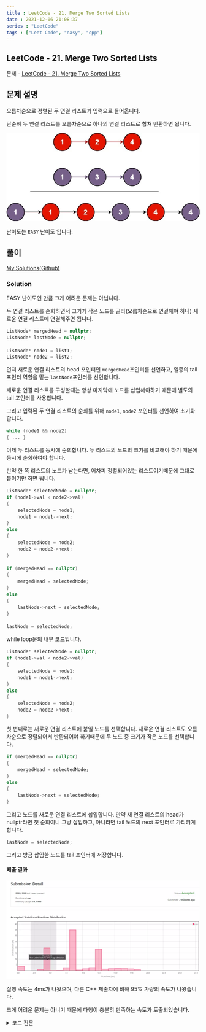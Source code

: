 ```yaml
---
title : LeetCode - 21. Merge Two Sorted Lists
date : 2021-12-06 21:08:37
series : "LeetCode"
tags : ["Leet Code", "easy", "cpp"]
---
```


## LeetCode - 21. Merge Two Sorted Lists
문제 - [LeetCode - 21. Merge Two Sorted Lists](https://github.com/LDobac/leetcode/tree/master/21.%20Merge%20Two%20Sorted%20Lists)

## 문제 설명
오름차순으로 정렬된 두 연결 리스트가 입력으로 들어옵니다.

단순히 두 연결 리스트를 오름차순으로 하나의 연결 리스트로 합쳐 반환하면 됩니다.

![example](./images/21/merge_ex1.webp)

난이도는 `EASY` 난이도 입니다.

## 풀이
[My Solutions(Github)](https://github.com/LDobac/leetcode/tree/master/14.%20Longest%20Common%20Prefix)

### Solution
EASY 난이도인 만큼 크게 어려운 문제는 아닙니다.

두 연결 리스트를 순회하면서 크기가 작은 노드를 골라(오름차순으로 연결해야 하니) 새로운 연결 리스트에 연결해주면 됩니다.

```cpp
ListNode* mergedHead = nullptr;
ListNode* lastNode = nullptr;

ListNode* node1 = list1;
ListNode* node2 = list2;
```

먼저 새로운 연결 리스트의 head 포인터인 `mergedHead`포인터를 선언하고, 일종의 tail 포인터 역할을 맡는 `lastNode`포인터를 선언합니다.

새로운 연결 리스트를 구성할때는 항상 마지막에 노드를 삽입해야하기 때문에 별도의 tail 포인터를 사용합니다.

그리고 입력된 두 연결 리스트의 순회를 위해 `node1`, `node2` 포인터를 선언하여 초기화합니다.

```cpp
while (node1 && node2)
{ ... }
```

이제 두 리스트를 동시에 순회합니다. 두 리스트의 노드의 크기를 비교해야 하기 때문에 동시에 순회하여야 합니다.

만약 한 쪽 리스트의 노드가 남는다면, 어차피 정렬되어있는 리스트이기때문에 그대로 붙이기만 하면 됩니다.

```cpp
ListNode* selectedNode = nullptr;
if (node1->val < node2->val)
{
    selectedNode = node1;
    node1 = node1->next;
}
else
{
    selectedNode = node2;
    node2 = node2->next;
}

if (mergedHead == nullptr)
{
    mergedHead = selectedNode;
}
else
{
    lastNode->next = selectedNode;
}

lastNode = selectedNode;
```

while loop문의 내부 코드입니다.

```cpp
ListNode* selectedNode = nullptr;
if (node1->val < node2->val)
{
    selectedNode = node1;
    node1 = node1->next;
}
else
{
    selectedNode = node2;
    node2 = node2->next;
}
```

첫 번째로는 새로운 연결 리스트에 붙일 노드를 선택합니다. 새로운 연결 리스트도 오름차순으로 정렬되어서 반환되어야 하기때문에 두 노드 중 크기가 작은 노드를 선택합니다.

```cpp
if (mergedHead == nullptr)
{
    mergedHead = selectedNode;
}
else
{
    lastNode->next = selectedNode;
}
```

그리고 노드를 새로운 연결 리스트에 삽입합니다. 만약 새 연결 리스트의 head가 nullptr라면 첫 순회이니 그냥 삽입하고, 아니라면 tail 노드의 next 포인터로 가리키게 합니다.

```cpp
lastNode = selectedNode;
```

그리고 방금 삽입한 노드를 tail 포인터에 저장합니다.

#### 제출 결과
![Solution 1 result](./images/21/result_01.webp)

실행 속도는 4ms가 나왔으며, 다른 C++ 제출자에 비해 95% 가량의 속도가 나왔습니다. 

크게 어려운 문제는 아니기 때문에 다행이 충분히 만족하는 속도가 도출되었습니다.

<details>
<summary>코드 전문</summary>

```cpp
class Solution {
public:
    ListNode* mergeTwoLists(ListNode* list1, ListNode* list2) {
        if (!list1 && !list2) return nullptr;
        
        ListNode* mergedHead = nullptr;
        ListNode* lastNode = nullptr;

        ListNode* node1 = list1;
        ListNode* node2 = list2;

        while (node1 && node2)
        {
            ListNode* selectedNode = nullptr;

            if (node1->val < node2->val)
            {
                selectedNode = node1;
                node1 = node1->next;
            }
            else
            {
                selectedNode = node2;
                node2 = node2->next;
            }

            if (mergedHead == nullptr)
            {
                mergedHead = selectedNode;
            }
            else
            {
                lastNode->next = selectedNode;
            }

            lastNode = selectedNode;
        }

        if (node1)
        {
            if (!mergedHead)
            {
                mergedHead = node1;
            }
            else
            {
                for (auto node = node1; node != nullptr; node = node->next)
                {
                    lastNode->next = node;
                    lastNode = node;
                }
            }
        }

        if (node2)
        {
            if (!mergedHead)
            {
                mergedHead = node2;
            }
            else
            {
                for (auto node = node2; node != nullptr; node = node->next)
                {
                    lastNode->next = node;
                    lastNode = node;
                }
            }
        }

        return mergedHead;   
    }
};
```

</details>

